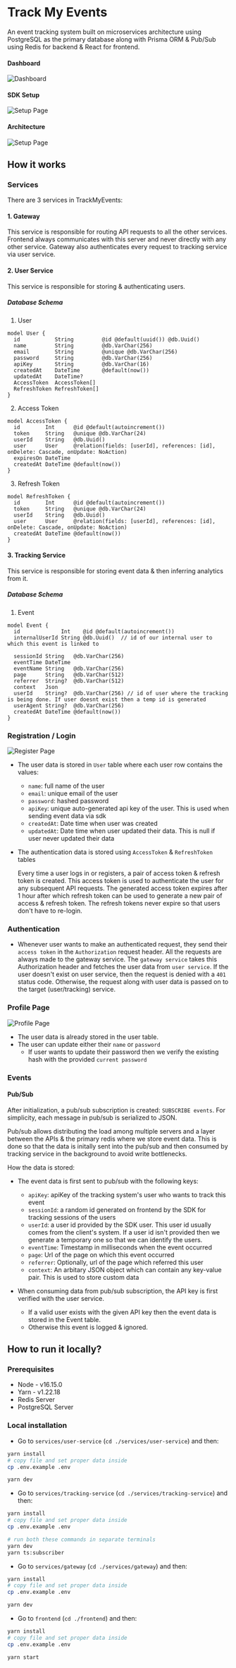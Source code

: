 # Track My Events

An event tracking system built on microservices architecture using PostgreSQL as the primary database along with Prisma ORM & Pub/Sub using Redis for backend & React for frontend.

#### Dashboard

![Dashboard](https://github.com/chirgjin/track-my-events/raw/main/documentation/images/Dashboard.png)

#### SDK Setup

![Setup Page](https://github.com/chirgjin/track-my-events/raw/main/documentation/images/Setup.png)

#### Architecture

![Setup Page](https://github.com/chirgjin/track-my-events/raw/main/documentation/images/Architecture.png)

## How it works

### Services

There are 3 services in TrackMyEvents:

#### 1. Gateway

This service is responsible for routing API requests to all the other services. Frontend always communicates with this server and never directly with any other service.
Gateway also authenticates every request to tracking service via user service.

#### 2. User Service

This service is responsible for storing & authenticating users.

##### Database Schema

1. User

```prisma
model User {
  id           String         @id @default(uuid()) @db.Uuid()
  name         String         @db.VarChar(256)
  email        String         @unique @db.VarChar(256)
  password     String         @db.VarChar(256)
  apiKey       String         @db.VarChar(16)
  createdAt    DateTime       @default(now())
  updatedAt    DateTime?
  AccessToken  AccessToken[]
  RefreshToken RefreshToken[]
}
```

2. Access Token

```prisma
model AccessToken {
  id        Int      @id @default(autoincrement())
  token     String   @unique @db.VarChar(24)
  userId    String   @db.Uuid()
  user      User     @relation(fields: [userId], references: [id], onDelete: Cascade, onUpdate: NoAction)
  expiresOn DateTime
  createdAt DateTime @default(now())
}
```

3. Refresh Token

```prisma
model RefreshToken {
  id        Int      @id @default(autoincrement())
  token     String   @unique @db.VarChar(24)
  userId    String   @db.Uuid()
  user      User     @relation(fields: [userId], references: [id], onDelete: Cascade, onUpdate: NoAction)
  createdAt DateTime @default(now())
}
```

#### 3. Tracking Service

This service is responsible for storing event data & then inferring analytics from it.

##### Database Schema

1. Event

```prisma
model Event {
  id             Int    @id @default(autoincrement())
  internalUserId String @db.Uuid()  // id of our internal user to which this event is linked to

  sessionId String   @db.VarChar(256)
  eventTime DateTime
  eventName String   @db.VarChar(256)
  page      String   @db.VarChar(512)
  referrer  String?  @db.VarChar(512)
  context   Json
  userId    String?  @db.VarChar(256) // id of user where the tracking is being done. If user doesnt exist then a temp id is generated
  userAgent String?  @db.VarChar(256)
  createdAt DateTime @default(now())
}
```

### Registration / Login

![Register Page](https://github.com/chirgjin/track-my-events/raw/main/documentation/images/Register.png)

- The user data is stored in `User` table where each user row contains the values:

  - `name`: full name of the user
  - `email`: unique email of the user
  - `password`: hashed password
  - `apiKey`: unique auto-generated api key of the user. This is used when sending event data via sdk
  - `createdAt`: Date time when user was created
  - `updatedAt`: Date time when user updated their data. This is null if user never updated their data

- The authentication data is stored using `AccessToken` & `RefreshToken` tables

  Every time a user logs in or registers, a pair of access token & refresh token is created. This access token is used to authenticate the user for any subsequent API requests. The generated access token
  expires after 1 hour after which refresh token can be used to generate a new pair of access & refresh token. The refresh tokens never expire so that users don't have to re-login.

### Authentication

- Whenever user wants to make an authenticated request, they send their `access token` in the `Authorization` request header. All the requests are always made to the gateway service.
  The `gateway service` takes this Authorization header and fetches the user data from `user service`. If the user doesn't exist on user service, then the request is denied with a `401` status code. Otherwise, the request along with user data is passed on to the target (user/tracking) service.

### Profile Page

![Profile Page](https://github.com/chirgjin/track-my-events/raw/main/documentation/images/Profile.png)

- The user data is already stored in the user table.
- The user can update either their `name` or `password`
  - If user wants to update their password then we verify the existing hash with the provided `current password`

### Events

#### Pub/Sub

After initialization, a pub/sub subscription is created: `SUBSCRIBE events`. For simplicity, each message in pub/sub is serialized to JSON.

Pub/sub allows distributing the load among multiple servers and a layer between the APIs & the primary redis where we store event data. This is done so that the data is initally sent into the pub/sub and then consumed by tracking service in the background to avoid write bottlenecks.

How the data is stored:

- The event data is first sent to pub/sub with the following keys:

  - `apiKey`: apiKey of the tracking system's user who wants to track this event
  - `sessionId`: a random id generated on frontend by the SDK for tracking sessions of the users
  - `userId`: a user id provided by the SDK user. This user id usually comes from the client's system. If a user id isn't provided then we generate a temporary one so that we can identify the users.
  - `eventTime`: Timestamp in milliseconds when the event occurred
  - `page`: Url of the page on which this event occurred
  - `referrer`: Optionally, url of the page which referred this user
  - `context`: An arbitary JSON object which can contain any key-value pair. This is used to store custom data

- When consuming data from pub/sub subscription, the API key is first verified with the user service.

  - If a valid user exists with the given API key then the event data is stored in the Event table.
  - Otherwise this event is logged & ignored.

## How to run it locally?

### Prerequisites

- Node - v16.15.0
- Yarn - v1.22.18
- Redis Server
- PostgreSQL Server

### Local installation

- Go to `services/user-service` (`cd ./services/user-service`) and then:

```bash
yarn install
# copy file and set proper data inside
cp .env.example .env

yarn dev
```

- Go to `services/tracking-service` (`cd ./services/tracking-service`) and then:

```bash
yarn install
# copy file and set proper data inside
cp .env.example .env

# run both these commands in separate terminals
yarn dev
yarn ts:subscriber
```

- Go to `services/gateway` (`cd ./services/gateway`) and then:

```bash
yarn install
# copy file and set proper data inside
cp .env.example .env

yarn dev
```

- Go to `frontend` (`cd ./frontend`) and then:

```bash
yarn install
# copy file and set proper data inside
cp .env.example .env

yarn start
```

